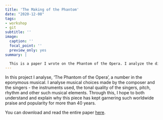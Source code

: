 ```yaml
---
title: 'The Making of the Phantom'
date: "2020-12-08"
tags:
- workshop
- git
subtitle: ''
image:
  caption: ''
  focal_point: ''
  preview_only: yes
summary: |

  This is a paper I wrote on the Phantom of the Opera. I analyze the different musical elements of the piece in this paper to understand how they contribute to the impact of this historical musical. 
---
```


In this project I analyse, ‘The Phantom of the Opera’, a number in the eponymous musical. I analyse musical choices made by the composer and the singers - the instruments used, the tonal quality of the singers, pitch, rhythm and other such musical elements. Through this, I hope to both understand and explain why this piece has kept garnering such worldwide praise and popularity for more than 40 years.

You can download and read the entire paper [here](phantom.pdf).
